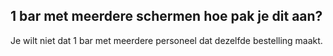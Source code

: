 ## 1 bar met meerdere schermen hoe pak je dit aan?
Je wilt niet dat 1 bar met meerdere personeel dat dezelfde bestelling maakt.